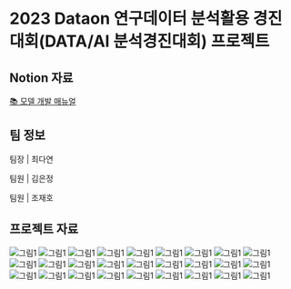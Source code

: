# 2023 Dataon 연구데이터 분석활용 경진대회(DATA/AI 분석경진대회) 프로젝트

## Notion 자료
[📚 모델 개발 매뉴얼](https://www.notion.so/eluuo/2a48996c30ce4dfabc06e49f220b84cc?pvs=4)

## 팀 정보
팀장 | 최다연

팀원 | 김은정

팀원 | 조재호

## 프로젝트 자료
![그림1](https://github.com/EunJung803/DataOn_Project/assets/62376361/51491754-1850-4fa0-b4ce-4f272251ea55)
![그림1](https://github.com/EunJung803/DataOn_Project/assets/62376361/094a12cd-902d-4067-9119-68f56d22d642)
![그림1](https://github.com/EunJung803/DataOn_Project/assets/62376361/0bd48791-8de7-4497-b11e-b727576781db)
![그림1](https://github.com/EunJung803/DataOn_Project/assets/62376361/c2b528b6-35c6-46d5-96ee-2e20f84a71d0)
![그림1](https://github.com/EunJung803/DataOn_Project/assets/62376361/569790db-78bf-4b4e-957a-25bd93b1bcb9)
![그림1](https://github.com/EunJung803/DataOn_Project/assets/62376361/3f9b5ae0-de4e-4e49-b177-ff158a8d6c96)
![그림1](https://github.com/EunJung803/DataOn_Project/assets/62376361/b4761171-484f-4aae-a880-ba5575dc108c)
![그림1](https://github.com/EunJung803/DataOn_Project/assets/62376361/a07447a1-14ab-43f3-9d30-8540277e8c88)
![그림1](https://github.com/EunJung803/DataOn_Project/assets/62376361/74eff2af-7906-4fcf-9b5c-1c27409a3a38)
![그림1](https://github.com/EunJung803/DataOn_Project/assets/62376361/2b92fe24-e39d-4922-864d-3d412d47ca46)
![그림1](https://github.com/EunJung803/DataOn_Project/assets/62376361/52fee928-55c0-48d4-a796-f040c2bee729)
![그림1](https://github.com/EunJung803/DataOn_Project/assets/62376361/6be2dca8-58e8-4538-9b17-f99b1b730753)
![그림1](https://github.com/EunJung803/DataOn_Project/assets/62376361/c107ac7e-68f6-43be-b1c2-e680d3cee39f)
![그림1](https://github.com/EunJung803/DataOn_Project/assets/62376361/657ce87a-8ae1-4373-9089-6c0fb5495179)
![그림1](https://github.com/EunJung803/DataOn_Project/assets/62376361/a9f8c2f4-e8a4-4260-a2e2-8bcdc088dd77)
![그림1](https://github.com/EunJung803/DataOn_Project/assets/62376361/d3d097dc-05fd-4e1c-84fb-e71886c7def2)
![그림1](https://github.com/EunJung803/DataOn_Project/assets/62376361/fbfe2879-90b3-45f6-a88d-9d9e51aeb1e7)
![그림1](https://github.com/EunJung803/DataOn_Project/assets/62376361/898ce825-b228-48e9-bb81-92f948e53430)
![그림1](https://github.com/EunJung803/DataOn_Project/assets/62376361/3fee1289-77a5-4270-8742-232dd8ca010a)
![그림1](https://github.com/EunJung803/DataOn_Project/assets/62376361/7f9e5e19-7718-4b37-a0d5-d8232b1e6e6b)
![그림1](https://github.com/EunJung803/DataOn_Project/assets/62376361/e36008b3-5c8b-46f9-a3e8-8146e52af7b2)
![그림1](https://github.com/EunJung803/DataOn_Project/assets/62376361/f425b655-eda7-4682-8315-2496895bfb07)
![그림1](https://github.com/EunJung803/DataOn_Project/assets/62376361/cfa00916-c915-4457-bebf-9352735c6d2c)
![그림1](https://github.com/EunJung803/DataOn_Project/assets/62376361/20fcc6c6-008c-4bae-ba95-f7a91a3223ee)
![그림1](https://github.com/EunJung803/DataOn_Project/assets/62376361/902f9c93-9783-41d6-8f16-9477b4bac797)
![그림1](https://github.com/EunJung803/DataOn_Project/assets/62376361/68db7640-5b9b-46eb-bdf4-2db72c17af8a)
![그림1](https://github.com/EunJung803/DataOn_Project/assets/62376361/d924f810-2314-4f66-abf1-3a6cd104fea3)
